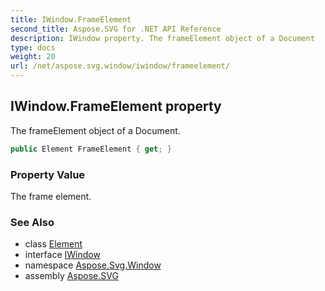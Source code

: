 ```yaml
---
title: IWindow.FrameElement
second_title: Aspose.SVG for .NET API Reference
description: IWindow property. The frameElement object of a Document
type: docs
weight: 20
url: /net/aspose.svg.window/iwindow/frameelement/
---
```

## IWindow.FrameElement property

The frameElement object of a Document.

```csharp
public Element FrameElement { get; }
```

### Property Value

The frame element.

### See Also

* class [Element](../../../aspose.svg.dom/element/)
* interface [IWindow](../)
* namespace [Aspose.Svg.Window](../../../aspose.svg.window/)
* assembly [Aspose.SVG](../../../)
